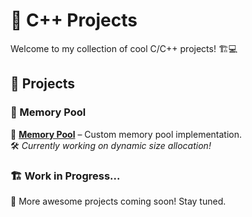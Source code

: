 # 🗼 C++ Projects  

Welcome to my collection of cool C/C++ projects! 🏗️💻  

## 📜 Projects  

### 🧠 Memory Pool  
📌 **[Memory Pool](/memory_pool_lib/README.md)** – Custom memory pool implementation.  
🛠️ *Currently working on dynamic size allocation!*  

### 🏗️ Work in Progress...  
🔧 More awesome projects coming soon! Stay tuned.  
